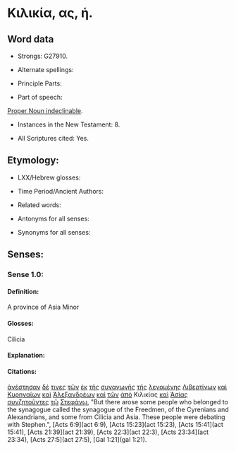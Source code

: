 # Κιλικία, ας, ἡ.

<!-- Status: S2=Needs2ndReview -->
<!-- Lexica used for edits: BDAG, FFM, LN, BN, A-S -->

## Word data

* Strongs: G27910.


* Alternate spellings:

* Principle Parts: 

* Part of speech: 

[Proper Noun indeclinable](http://ugg.readthedocs.io/en/latest/proper_noun_indeclinable.html).

* Instances in the New Testament: 8.

* All Scriptures cited: Yes.

## Etymology: 

* LXX/Hebrew glosses: 

* Time Period/Ancient Authors: 

* Related words: 

* Antonyms for all senses:

* Synonyms for all senses: 

## Senses:

### Sense 1.0:

#### Definition: 

A province of Asia Minor

#### Glosses:

Cilicia

#### Explanation:

#### Citations:

[ἀνέστησαν](../G04500/01.md) [δέ](../G11610/01.md) [τινες](../G51000/01.md) [τῶν](../G35880/01.md) [ἐκ](../G15370/01.md) [τῆς](../G35880/01.md) [συναγωγῆς](../G48640/01.md) [τῆς](../G35880/01.md) [λεγομένης](../G30040/01.md) [Λιβερτίνων](../G30320/01.md) [καὶ](../G25320/01.md) [Κυρηναίων](../G29560/01.md) [καὶ](../G25320/01.md) [Ἀλεξανδρέων](../G02210/01.md) [καὶ](../G25320/01.md) [τῶν](../G35880/01.md) [ἀπὸ](../G05750/01.md) Κιλικίας [καὶ](../G25320/01.md) [Ἀσίας](../G07730/01.md) [συνζητοῦντες](../G48020/01.md) [τῷ](../G35880/01.md) [Στεφάνῳ](../G47360/01.md), 
"But there arose some people who belonged to the synagogue called the synagogue of the Freedmen, of the Cyrenians and Alexandrians, and some from Cilicia and Asia. These people were debating with Stephen.", 
[Acts 6:9](act 6:9),  [Acts 15:23](act 15:23),  [Acts 15:41](act 15:41),  [Acts 21:39](act 21:39),  [Acts 22:3](act 22:3),  [Acts 23:34](act 23:34),  [Acts 27:5](act 27:5),  [Gal 1:21](gal 1:21). 

